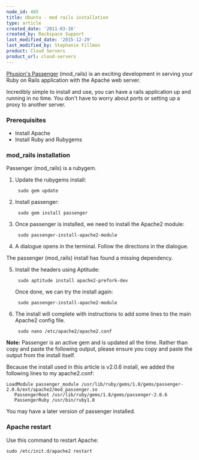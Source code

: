 ```yaml
---
node_id: 465
title: Ubuntu - mod rails installation
type: article
created_date: '2011-03-16'
created_by: Rackspace Support
last_modified_date: '2015-12-29'
last_modified_by: Stephanie Fillmon
product: Cloud Servers
product_url: cloud-servers
---
```


[Phusion's
Passenger](http://www.modrails.com/ "http://www.modrails.com/")
(mod\_rails) is an exciting development in serving your Ruby on Rails
application with the Apache web server.

Incredibly simple to install and use, you can have a rails application
up and running in no time. You don't have to worry about ports or
setting up a proxy to another server.

### Prerequisites

-   Install Apache
-   Install Ruby and Rubygems



### mod\_rails installation

Passenger (mod\_rails) is a rubygem.

1. Update the rubygems install:

        sudo gem update

2. Install passenger:

        sudo gem install passenger

3. Once passenger is installed, we need to install the Apache2 module:

        sudo passenger-install-apache2-module

4. A dialogue opens in the terminal. Follow the directions in the dialogue.

  The passenger (mod\_rails) install has found a missing dependency.

5. Install the headers using Aptitude:

        sudo aptitude install apache2-prefork-dev

   Once done, we can try the install again:

        sudo passenger-install-apache2-module

6. The install will complete with instructions to add some lines to the main Apache2 config
  file.

        sudo nano /etc/apache2/apache2.conf

**Note:** Passenger is an active gem and is updated all the time.
Rather than copy and paste the following output, please ensure you copy
and paste the output from the install itself.

Because the install used in this article is v2.0.6 install, we added the following lines to my
apache2.conf:

    LoadModule passenger_module /usr/lib/ruby/gems/1.8/gems/passenger-2.0.6/ext/apache2/mod_passenger.so
       PassengerRoot /usr/lib/ruby/gems/1.8/gems/passenger-2.0.6
       PassengerRuby /usr/bin/ruby1.8

You may have a later version of passenger installed.

### Apache restart 

Use this command to restart Apache:


    sudo /etc/init.d/apache2 restart
